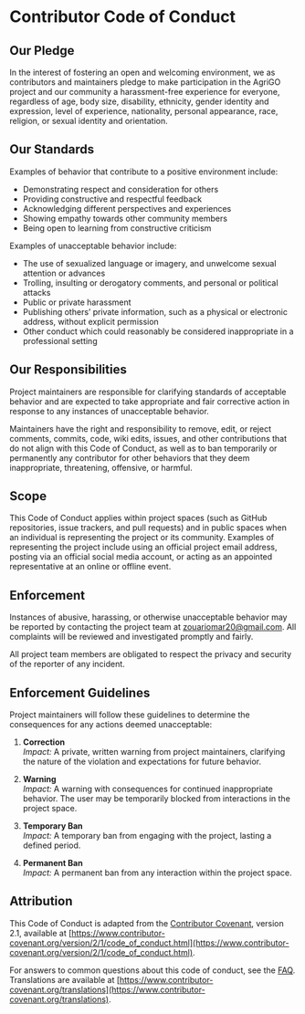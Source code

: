 <!-- @format -->

# Contributor Code of Conduct

## Our Pledge

In the interest of fostering an open and welcoming environment, we as contributors and maintainers pledge to make participation in the AgriGO project and our community a harassment-free experience for everyone, regardless of age, body size, disability, ethnicity, gender identity and expression, level of experience, nationality, personal appearance, race, religion, or sexual identity and orientation.

## Our Standards

Examples of behavior that contribute to a positive environment include:

- Demonstrating respect and consideration for others
- Providing constructive and respectful feedback
- Acknowledging different perspectives and experiences
- Showing empathy towards other community members
- Being open to learning from constructive criticism

Examples of unacceptable behavior include:

- The use of sexualized language or imagery, and unwelcome sexual attention or advances
- Trolling, insulting or derogatory comments, and personal or political attacks
- Public or private harassment
- Publishing others’ private information, such as a physical or electronic address, without explicit permission
- Other conduct which could reasonably be considered inappropriate in a professional setting

## Our Responsibilities

Project maintainers are responsible for clarifying standards of acceptable behavior and are expected to take appropriate and fair corrective action in response to any instances of unacceptable behavior.

Maintainers have the right and responsibility to remove, edit, or reject comments, commits, code, wiki edits, issues, and other contributions that do not align with this Code of Conduct, as well as to ban temporarily or permanently any contributor for other behaviors that they deem inappropriate, threatening, offensive, or harmful.

## Scope

This Code of Conduct applies within project spaces (such as GitHub repositories, issue trackers, and pull requests) and in public spaces when an individual is representing the project or its community. Examples of representing the project include using an official project email address, posting via an official social media account, or acting as an appointed representative at an online or offline event.

## Enforcement

Instances of abusive, harassing, or otherwise unacceptable behavior may be reported by contacting the project team at [zouariomar20@gmail.com](mailto:zouariomar20@gmail.com). All complaints will be reviewed and investigated promptly and fairly.

All project team members are obligated to respect the privacy and security of the reporter of any incident.

## Enforcement Guidelines

Project maintainers will follow these guidelines to determine the consequences for any actions deemed unacceptable:

1. **Correction**  
   _Impact:_ A private, written warning from project maintainers, clarifying the nature of the violation and expectations for future behavior.
2. **Warning**  
   _Impact:_ A warning with consequences for continued inappropriate behavior. The user may be temporarily blocked from interactions in the project space.

3. **Temporary Ban**  
   _Impact:_ A temporary ban from engaging with the project, lasting a defined period.

4. **Permanent Ban**  
   _Impact:_ A permanent ban from any interaction within the project space.

## Attribution

This Code of Conduct is adapted from the [Contributor Covenant](https://www.contributor-covenant.org), version 2.1, available at [https://www.contributor-covenant.org/version/2/1/code_of_conduct.html](https://www.contributor-covenant.org/version/2/1/code_of_conduct.html).

For answers to common questions about this code of conduct, see the [FAQ](https://www.contributor-covenant.org/faq). Translations are available at [https://www.contributor-covenant.org/translations](https://www.contributor-covenant.org/translations).
